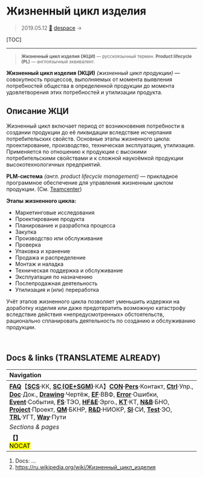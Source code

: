 # Жизненный цикл изделия
> 2019.05.12 [🚀](../index/index.md) [despace](index.md) → **[](.md)**

[TOC]

---

> <small>**Жизненный цикл изделия (ЖЦИ)** — русскоязычный термин. **Product lifecycle (PL)** — англоязычный эквивалент.</small>

**Жизненный цикл изделия (ЖЦИ)** *(жизненный цикл продукции)* — совокупность процессов, выполняемых от момента выявления потребностей общества в определенной продукции до момента удовлетворения этих потребностей и утилизации продукта.



## Описание ЖЦИ
Жизненный цикл включает период от возникновения потребности в создании продукции до её ликвидации вследствие исчерпания потребительских свойств. Основные этапы жизненного цикла: проектирование, производство, техническая эксплуатация, утилизация. Применяется по отношению к продукции с высокими потребительскими свойствами и к сложной наукоёмкой продукции высокотехнологичных предприятий.

**PLM‑система** *(англ. product lifecycle management)* — прикладное программное обеспечение для управления жизненным циклом продукции. (См. [Teamcenter](teamcenter.md))

**Этапы жизненного цикла:**

   - Маркетинговые исследования
   - Проектирование продукта
   - Планирование и разработка процесса
   - Закупка
   - Производство или обслуживание
   - Проверка
   - Упаковка и хранение
   - Продажа и распределение
   - Монтаж и наладка
   - Техническая поддержка и обслуживание
   - Эксплуатация по назначению
   - Послепродажная деятельность
   - Утилизация и (или) переработка

Учёт этапов жизненного цикла позволяет уменьшить издержки на доработку изделия или даже предотвратить возможную катастрофу вследствие действия «непредусмотренных» обстоятельств, рационально спланировать деятельность по созданию и обслуживанию продукции.



<p style="page-break-after:always"> </p>

## Docs & links (TRANSLATEME ALREADY)
|Navigation|
|:-|
|**[FAQ](faq.md)**【**[SCS](scs.md)**·КК, **[SC (OE+SGM)](sc.md)**·КА】**[CON](contact.md)·[Pers](person.md)**·Контакт, **[Ctrl](control.md)**·Упр., **[Doc](doc.md)**·Док., **[Drawing](drawing.md)**·Чертёж, **[EF](ef.md)**·ВВФ, **[Error](error.md)**·Ошибки, **[Event](event.md)**·События, **[FS](fs.md)**·ТЭО, **[HF&E](hfe.md)**·Эрго., **[KT](kt.md)**·КТ, **[N&B](nnb.md)**·БНО, **[Project](project.md)**·Проект, **[QM](qm.md)**·БКНР, **[R&D](rnd.md)**·НИОКР, **[SI](si.md)**·СИ, **[Test](test.md)**·ЭО, **[TRL](trl.md)**·УГТ, **[Way](way.md)**·Пути|
|*Sections & pages*|
|**【[](.md)】**<br> <mark>NOCAT</mark>|

   1. Docs: …
   1. <https://ru.wikipedia.org/wiki/Жизненный_цикл_изделия>
